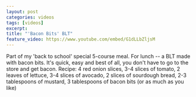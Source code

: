 ```yaml
---
layout: post
categories: videos
tags: [videos]
excerpt: 
title: "'Bacon Bits' BLT"
feature_video: https://www.youtube.com/embed/G1dLLbZljsM
---
```


Part of my 'back to school' special 5-course meal.  For lunch -- a BLT made with bacon bits.  It's quick, easy and best of all, you don't have to go to the store and get bacon. Recipe: 4 red onion slices, 3-4 slices of tomato, 2 leaves of lettuce, 3-4 slices of avocado, 2 slices of sourdough bread, 2-3 tablespoons of mustard, 3 tablespoons of bacon bits (or as much as you like)
